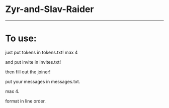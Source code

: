 # Zyr-and-Slav-Raider
----
# To use:

just put tokens in tokens.txt!
max 4

and put invite in invites.txt!

then fill out the joiner!

put your messages in messages.txt.

max 4.

format in line order.
